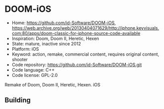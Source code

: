 # DOOM-iOS

- Home: https://github.com/id-Software/DOOM-iOS, https://web.archive.org/web/20130404071629/http://iphone.keyvisuals.com:80/apps/doom-classic-for-iphone-source-code-available
- Inspiration: Doom, Doom II, Heretic, Hexen
- State: mature, inactive since 2012
- Platform: iOS
- Keyword: action, remake, commercial content, requires original content, shooter
- Code repository: https://github.com/id-Software/DOOM-iOS.git
- Code language: C++
- Code license: GPL-2.0

Remake of Doom, Doom II, Heretic, Hexen.
iOS

## Building
